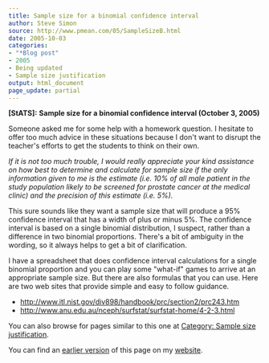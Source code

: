 ```yaml
---
title: Sample size for a binomial confidence interval
author: Steve Simon
source: http://www.pmean.com/05/SampleSizeB.html
date: 2005-10-03
categories:
- "*Blog post"
- 2005
- Being updated
- Sample size justification
output: html_document
page_update: partial
---
```

**[StATS]:** **Sample size for a binomial confidence
interval (October 3, 2005)**

Someone asked me for some help with a homework question. I hesitate to
offer too much advice in these situations because I don't want to
disrupt the teacher's efforts to get the students to think on their
own.

*If it is not too much trouble, I would really appreciate your kind
assistance on how best to determine and calculate for sample size if
the only information given to me is the estimate (i.e. 10% of all male
patient in the study population likely to be screened for prostate
cancer at the medical clinic) and the precision of this estimate (i.e.
5%).*

This sure sounds like they want a sample size that will produce a 95%
confidence interval that has a width of plus or minus 5%. The confidence
interval is based on a single binomial distribution, I suspect, rather
than a difference in two binomial proportions. There's a bit of
ambiguity in the wording, so it always helps to get a bit of
clarification.

I have a spreadsheet that does confidence interval calculations for a
single binomial proportion and you can play some "what-if" games to
arrive at an appropriate sample size. But there are also formulas that
you can use. Here are two web sites that provide simple and easy to
follow guidance.

- <http://www.itl.nist.gov/div898/handbook/prc/section2/prc243.htm>
- <http://www.anu.edu.au/nceph/surfstat/surfstat-home/4-2-3.html>

 You can also browse
for pages similar to this one at [Category: Sample size
justification](../category/SampleSizeJustification.html).

You can find an [earlier version][sim1] of this page on my [website][sim2].

[sim1]: http://www.pmean.com/05/SampleSizeB.html
[sim2]: http://www.pmean.com

